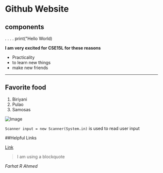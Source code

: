 # Github Website 

## components

. . . . print("Hello World)

__I am very excited for CSE15L for these reasons__

* Practicality
* to learn new things
* make new friends

---

## Favorite food

1. Biriyani
2. Pulao
3. Samosas

![Image](http://url/a.png)

`Scanner input = new Scanner(System.in)` is used to read user input

##Helpful Links

[Link](https://docs.oracle.com/en/java/)

> I am using a blockquote


*Farhat R Ahmed*
